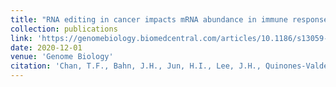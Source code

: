 ```yaml
---
title: "RNA editing in cancer impacts mRNA abundance in immune response pathways"
collection: publications
link: 'https://genomebiology.biomedcentral.com/articles/10.1186/s13059-020-02171-4'
date: 2020-12-01
venue: 'Genome Biology'
citation: 'Chan, T.F., Bahn, J.H., Jun, H.I., Lee, J.H., Quinones-Valdez, G., Cheng, C., & Xiao, X. (2020). RNA editing in cancer impacts mRNA abundance in immune response pathways. Genome Biology, 21, 268. https://doi.org/10.1186/s13059-020-02171-4'
---
```


